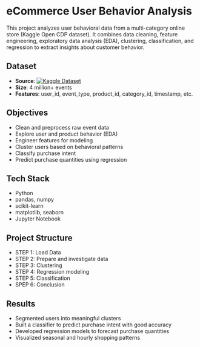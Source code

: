 # eCommerce User Behavior Analysis

This project analyzes user behavioral data from a multi-category online store (Kaggle Open CDP dataset). It combines data cleaning, feature engineering, exploratory data analysis (EDA), clustering, classification, and regression to extract insights about customer behavior.

## Dataset

- **Source**: [![Kaggle Dataset](https://img.shields.io/badge/dataset-Kaggle-blue)](https://www.kaggle.com/datasets/mkechinov/ecommerce-behavior-data-from-multi-category-store)
- **Size**: 4 million+ events
- **Features**: user_id, event_type, product_id, category_id, timestamp, etc.

## Objectives

- Clean and preprocess raw event data
- Explore user and product behavior (EDA)
- Engineer features for modeling
- Cluster users based on behavioral patterns
- Classify purchase intent
- Predict purchase quantities using regression

## Tech Stack

- Python
- pandas, numpy
- scikit-learn
- matplotlib, seaborn
- Jupyter Notebook

## Project Structure

- STEP 1: Load Data
- STEP 2: Prepare and investigate data
- STEP 3: Clustering
- STEP 4: Regression modeling
- STEP 5: Classification
- SPEP 6: Conclusion

## Results

- Segmented users into meaningful clusters
- Built a classifier to predict purchase intent with good accuracy
- Developed regression models to forecast purchase quantities
- Visualized seasonal and hourly shopping patterns